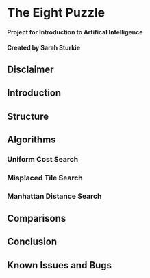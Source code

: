 # The Eight Puzzle
#### Project for Introduction to Artifical Intelligence
#### Created by Sarah Sturkie

## Disclaimer
## Introduction
## Structure
## Algorithms
### Uniform Cost Search
### Misplaced Tile Search
### Manhattan Distance Search
## Comparisons
## Conclusion
## Known Issues and Bugs
